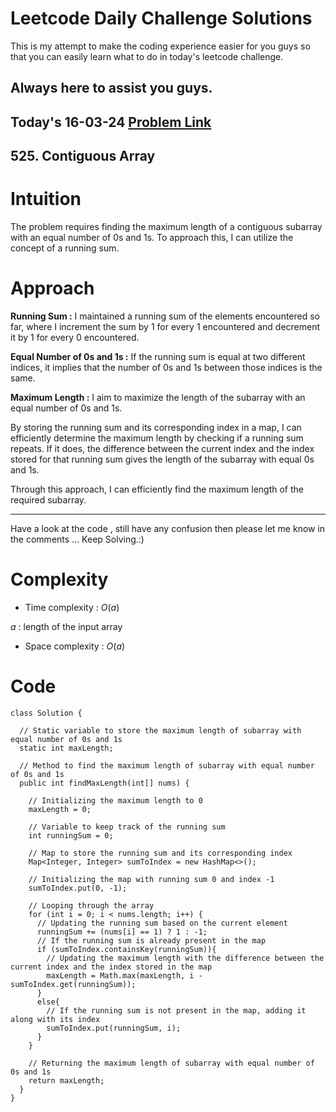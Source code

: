 # Leetcode Daily Challenge Solutions

This is my attempt to make the coding experience easier for you guys so that you can easily learn what to do in today's leetcode challenge.

## Always here to assist you guys.

## Today's 16-03-24 [Problem Link](https://leetcode.com/problems/contiguous-array/description/?envType=daily-question&envId=2024-03-16)
## 525. Contiguous Array

# Intuition
<!-- Describe your first thoughts on how to solve this problem. -->
The problem requires finding the maximum length of a contiguous subarray with an equal number of 0s and 1s. To approach this, I can utilize the concept of a running sum. 

# Approach
<!-- Describe your approach to solving the problem. -->
**Running Sum :** I maintained a running sum of the elements encountered so far, where I increment the sum by 1 for every 1 encountered and decrement it by 1 for every 0 encountered.

**Equal Number of 0s and 1s :** If the running sum is equal at two different indices, it implies that the number of 0s and 1s between those indices is the same.

**Maximum Length :** I aim to maximize the length of the subarray with an equal number of 0s and 1s.

By storing the running sum and its corresponding index in a map, I can efficiently determine the maximum length by checking if a running sum repeats. If it does, the difference between the current index and the index stored for that running sum gives the length of the subarray with equal 0s and 1s. 

Through this approach, I can efficiently find the maximum length of the required subarray.

---
Have a look at the code , still have any confusion then please let me know in the comments ... Keep Solving.:)
# Complexity
- Time complexity : $O(a)$
<!-- Add your time complexity here, e.g. $$O(n)$$ -->
$a$ : length of the input array
- Space complexity : $O(a)$
<!-- Add your space complexity here, e.g. $$O(n)$$ -->

# Code
```
class Solution {
  
  // Static variable to store the maximum length of subarray with equal number of 0s and 1s
  static int maxLength;
  
  // Method to find the maximum length of subarray with equal number of 0s and 1s
  public int findMaxLength(int[] nums) {

    // Initializing the maximum length to 0
    maxLength = 0;

    // Variable to keep track of the running sum
    int runningSum = 0;
    
    // Map to store the running sum and its corresponding index
    Map<Integer, Integer> sumToIndex = new HashMap<>();
    
    // Initializing the map with running sum 0 and index -1
    sumToIndex.put(0, -1);

    // Looping through the array
    for (int i = 0; i < nums.length; i++) {
      // Updating the running sum based on the current element
      runningSum += (nums[i] == 1) ? 1 : -1;
      // If the running sum is already present in the map
      if (sumToIndex.containsKey(runningSum)){
        // Updating the maximum length with the difference between the current index and the index stored in the map
        maxLength = Math.max(maxLength, i - sumToIndex.get(runningSum));
      }
      else{
        // If the running sum is not present in the map, adding it along with its index
        sumToIndex.put(runningSum, i);
      }
    }

    // Returning the maximum length of subarray with equal number of 0s and 1s
    return maxLength;
  }
}
```